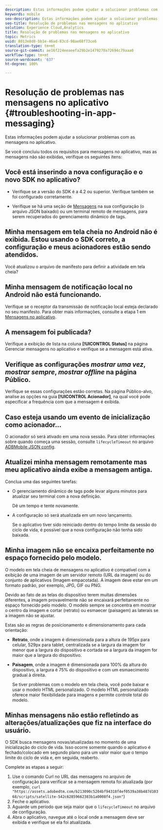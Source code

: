 ```yaml
---
description: Estas informações podem ajudar a solucionar problemas com as mensagens no aplicativo.
keywords: mobile
seo-description: Estas informações podem ajudar a solucionar problemas com as mensagens no aplicativo.
seo-title: Resolução de problemas nas mensagens no aplicativo
solution: Experience Cloud,Analytics
title: Resolução de problemas nas mensagens no aplicativo
topic: Metrics
uuid: 8813e8d8-bb1e-46ad-83cd-98ae68f73ce6
translation-type: tm+mt
source-git-commit: ae16f224eeaeefa29b2e1479270a72694c79aaa0
workflow-type: tm+mt
source-wordcount: '637'
ht-degree: 100%

---
```



# Resolução de problemas nas mensagens no aplicativo {#troubleshooting-in-app-messaging}

Estas informações podem ajudar a solucionar problemas com as mensagens no aplicativo.

Se você concluiu todos os requisitos para mensagens no aplicativo, mas as mensagens não são exibidas, verifique os seguintes itens:

## Você está inserindo a nova configuração e o novo SDK no aplicativo?

* Verifique se a versão do SDK é a 4.2 ou superior. Verifique também se foi configurado corretamente.

* Verifique se há uma seção de [Mensagens](/help/using/in-app-messaging/in-app-messaging.md) na sua configuração (o arquivo JSON baixado) ou um terminal remoto de mensagens, para serem recuperados do gerenciamento dinâmico de tags.

## Minha mensagem em tela cheia no Android não é exibida. Estou usando o SDK correto, a configuração e meus acionadores estão sendo atendidos.

Você atualizou o arquivo de manifesto para definir a atividade em tela cheia?

## Minha mensagem de notificação local no Android não está funcionando.

Verifique se o receptor da transmissão de notificação local esteja declarado no seu manifesto. Para obter mais informações, consulte a etapa 1 em [Mensagens no aplicativo](/help/android/messaging-main/messaging/messaging.md).

## A mensagem foi publicada?

Verifique a exibição de lista na coluna **[!UICONTROL Status]** na página Gerenciar mensagens no aplicativo e verifique se a mensagem está ativa.

## Verifique as configurações *mostrar uma vez*, *mostrar sempre*, *mostrar offline* na página Público.

Verifique se essas configurações estão corretas. Na página Público-alvo, analise as opções na guia **[!UICONTROL Acionador]**, na qual você pode especificar a frequência com que a mensagem é exibida.

## Caso esteja usando um evento de inicialização como acionador...

O acionador só será ativado em uma nova sessão. Para obter informações sobre quando começa uma sessão, consulte   `lifecycleTimeout` no arquivo [ADBMobile JSON config](/help/ios/configuration/json-config/json-config.md).

## Atualizei minha mensagem remotamente mas meu aplicativo ainda exibe a mensagem antiga.

Conclua uma das seguintes tarefas:

* O gerenciamento dinâmico de tags pode levar alguns minutos para atualizar seu terminal com a nova definição.

   Dê um tempo e tente novamente.

* A configuração só será atualizada em um novo lançamento.

   Se o aplicativo tiver sido reiniciado dentro do tempo limite da sessão do ciclo de vida, é possível que a nova configuração não tenha sido baixada.

## Minha imagem não se encaixa perfeitamente no espaço fornecido pelo modelo.

O modelo em tela cheia de mensagens no aplicativo é compatível com a exibição de uma imagem de um servidor remoto (URL da imagem) ou do conjunto de aplicativos (Imagem empacotada). A imagem deve estar em um formato padrão, por exemplo, JPG, GIF ou PNG.

Devido ao fato de as telas do dispositivo terem muitas dimensões diferentes, a imagem provavelmente não se encaixará perfeitamente no espaço fornecido pelo modelo. O modelo sempre se concentra em mostrar o centro da imagem e cortar (retrato) ou esmaecer (paisagem) as laterais se a imagem não se ajustar.

Estas são as regras de posicionamento e dimensionamento para cada orientação:

* **Retrato**, onde a imagem é dimensionada para a altura de 195px para celular, 529px para tablet, centralizada se a largura da imagem for menor que a largura do dispositivo e cortada se a largura da imagem for maior que a largura do dispositivo.

* **Paisagem**, onde a imagem é dimensionada para 100% da altura do dispositivo, a largura é 75% do dispositivo e com um esmaecimento gradual à direita.

   Se tiver problemas com o modelo em tela cheia, você pode baixar e usar o modelo HTML personalizado. O modelo HTML personalizado oferece maior flexibilidade para imagens e permite controle total do modelo.

## Minhas mensagens não estão refletindo as alterações/atualizações que fiz na interface do usuário.

O SDK busca mensagens novas/atualizadas no momento de uma inicialização do ciclo de vida. Isso ocorre somente quando o aplicativo é fechado/colocado em segundo plano para um valor maior que o tempo limite do ciclo de vida e, em seguida, reaberto.

Complete as etapas a seguir:

1. Use o comando Curl no URL das mensagens no arquivo de configuração para verificar se a mensagem remota foi atualizada (por exemplo, `curl "https://assets.adobedtm.com/b213090c5204bf94318f4ef0539a38b487d10368/scripts/satellite-542c62859662383b1a0008f4.json"`)
1. Feche o aplicativo.
1. Aguarde um período que seja maior que o `lifecycleTimeout` no arquivo de configuração.
1. Abra o aplicativo, navegue até o local onde a mensagem deve ser exibida e verifique se ela foi atualizada.